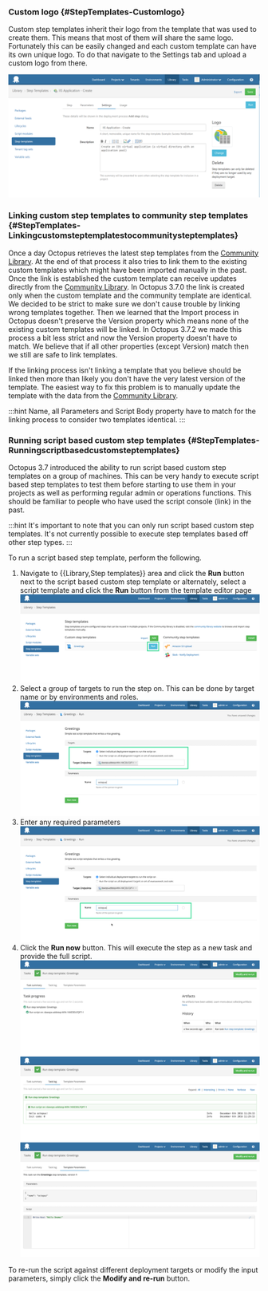 ### Custom logo {#StepTemplates-Customlogo}

Custom step templates inherit their logo from the template that was used to create them. This means that most of them will share the same logo. Fortunately this can be easily changed and each custom template can have its own unique logo. To do that navigate to the Settings tab and upload a custom logo from there.

![Step template custom log](step-templates-custom-logo.png "width=500")

### Linking custom step templates to community step templates {#StepTemplates-Linkingcustomsteptemplatestocommunitysteptemplates}

Once a day Octopus retrieves the latest step templates from the [Community Library](https://library.octopus.com/). At the end of that process it also tries to link them to the existing custom templates which might have been imported manually in the past. Once the link is established the custom template can receive updates directly from the [Community Library](https://library.octopus.com/). In Octopus 3.7.0 the link is created only when the custom template and the community template are identical. We decided to be strict to make sure we don't cause trouble by linking wrong templates together. Then we learned that the Import process in Octopus doesn't preserve the Version property which means none of the existing custom templates will be linked. In Octopus 3.7.2 we made this process a bit less strict and now the Version property doesn't have to match. We believe that if all other properties (except Version) match then we still are safe to link templates.

If the linking process isn't linking a template that you believe should be linked then more than likely you don't have the very latest version of the template. The easiest way to fix this problem is to manually update the template with the data from the [Community Library](https://library.octopus.com/).

:::hint
Name, all Parameters and Script Body property have to match for the linking process to consider two templates identical.
:::

### Running script based custom step templates {#StepTemplates-Runningscriptbasedcustomsteptemplates}

Octopus 3.7 introduced the ability to run script based custom step templates on a group of machines. This can be very handy to execute script based step templates to test them before starting to use them in your projects as well as performing regular admin or operations functions. This should be familiar to people who have used the script console (link) in the past.

:::hint
It's important to note that you can only run script based custom step templates. It's not currently possible to execute step templates based off other step types.
:::

To run a script based step template, perform the following.

1. Navigate to {{Library,Step templates}} area and click the **Run** button next to the script based custom step template or alternately, select a script template and click the **Run** button from the template editor page
   ![Run step template](step-templates-run.png "width=500")
2. Select a group of targets to run the step on. This can be done by target name or by environments and roles.
   ![Select run targets](step-templates-run-targets.png "width=500")
3. Enter any required parameters
   ![Enter parameter values](step-templates-run-parameters.png "width=500")
4. Click the **Run now** button. This will execute the step as a new task and provide the full script. 
   ![Task summary](step-templates-run-task-summary.png "width=500")
   ![Task log](step-templates-run-task-log.png "width=500")
   ![Task parameters](step-templates-run-task-parameters.png "width=500")

To re-run the script against different deployment targets or modify the input parameters, simply click the **Modify and re-run** button.
